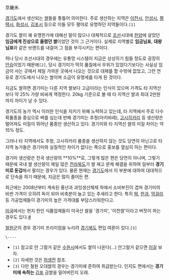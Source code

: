 京畿米.

[경기도](%EA%B2%BD%EA%B8%B0%EB%8F%84.md)에서 생산되는 [쌀](%EC%8C%80.md)들을 통틀어
의미한다. 주로 생산하는 지역은 [이천시](%EC%9D%B4%EC%B2%9C%EC%8B%9C.md),
[안성시](%EC%95%88%EC%84%B1%EC%8B%9C.md),
[평택시](%ED%8F%89%ED%83%9D%EC%8B%9C.md),
[화성시](%ED%99%94%EC%84%B1%EC%8B%9C.md),
[김포시](%EA%B9%80%ED%8F%AC%EC%8B%9C.md) 등으로 이들 모두 평야로 유명하던 지역들이다.`[1]`

경기도 쌀이 왜 유명한가에 대해선 말이 많으나 대체적으로 [조선](%EC%A1%B0%EC%84%A0.md)시대에
[한양](%ED%95%9C%EC%96%91.md)에 살았던 **임금에게 진상으로 올렸던 쌀**이었던 것이 그 근거이다. 실제로 지역별로
**임금님표**, **대왕님표**와 같은 브랜드를 내걸어 그 점을 부각시키는 편이다.

허나 당시 조선시대의 경우에는 유통망 시스템이 지금은 상상히기 힘들 정도로 굉장히
[안습](%EC%95%88%EC%8A%B5.md)이었기 때문에`[2]`, 당시 경기미가 딱히 품질에서 우위가 있었다기보다는 사실상
임금이 사는 곳에서 제일 가까운 곳에서 나오는 것으로 대체를 할 수밖에 없었고, 그런 연유로 경기도에서 나오는 쌀이며 소금이 유명세를 타게
된 것이다.

지금도 쌀하면 경기미는 다른 지역 쌀보다 고급이라는 인식이 있으며 가격도 타 지역산보다 약 25% 가량 비싸게 책정한다. 20kg 기준으로
볼 때 타 지역산 쌀과 최대 2만원까지 차이가 날 수 있다.

경기도의 농가 역시 이러한 인식을 지키기 위해 노력하고 있는데, 타 지역에서 주로 다수확품종을 중심으로 벼를 심는데 반해 경기미는
추청(아키바레), [고시히카리](%EA%B3%A0%EC%8B%9C%ED%9E%88%EC%B9%B4%EB%A6%AC.md) 등 생산량은
떨어져도 미질이 뛰어난 품종만 생산하고 있다. 경기미와 타 지역산 쌀의 미질 차이는 약 15% 정도.

그러나 타 지역에서도 추청, 고시히카리 품종을 생산하지 않는 것도 당연히 아닌고로 타 지역 농가들은 경기미와 실질적인 차이가 없다는 쪽으로
홍보를 열심히 하는 편이다.

경기미 생산량은 전국 생산량의 **10%**로, 그렇게 많은 편은 당연히 아니며, 그렇기 때문에 국내 쌀 생산량이 제일 많은
[전라북도](%EC%A0%84%EB%9D%BC%EB%B6%81%EB%8F%84.md)가 쌀 재고 문제 해결을 위하여 일부러 **경기미로
둔갑**해서 팔리는 경우가 있다. 물론 현재는 [경기도](%EA%B2%BD%EA%B8%B0%EB%8F%84.md)에서 이 부분에 대하여
대대적으로 단속을 하기 때문에, 지금은 많이 줄어든 편.

최근에는 2008년부터 계속된 풍년과 과잉생산체제 하에서 소비부진이 겹쳐 경기미의 비싼 가격이 오히려 독이 되어 비축분이 늘고 있는 추세라고
한다. 특히 [떡](%EB%96%A1.md), [한과](%ED%95%9C%EA%B3%BC.md),
[막걸리](%EB%A7%89%EA%B1%B8%EB%A6%AC.md) 등 가공업체들이 경기미의 높은 가격대를 부담스러워한다고.

[미국](%EB%AF%B8%EA%B5%AD.md)에서는 현지 한인 식품업체들이 미국산 쌀을 '경기미', '이천쌀'이라고 버젓이 파는
경우도 있다.[#](http://www.koreadaily.com/news/read.asp?art_id=992049)

[철원군](%EC%B2%A0%EC%9B%90%EA%B5%B0.md)의 경우 경기미 프리미엄을 누리려
[경기북도](%EA%B2%BD%EA%B8%B0%EB%B6%81%EB%8F%84.md) 편입 여론이 있다.`[3]`

`\----`

  * `[1]` 참고로 안 그럴거 같은 [수원시](%EC%88%98%EC%9B%90%EC%8B%9C.md)에서도 쌀이 나온다(...) 안그럴거 같으면 [이걸](http://dmaps.kr/mvjy) 보자.
  * `[2]` 자세한 것은 [허생전](%ED%97%88%EC%83%9D%EC%A0%84.md) 참조.
  * `[3]` 다만 철원 오대쌀의 경우는 경기미에 준하여 취급받는다. 인지도 면에서는 **경기미에 속하는** [김포](%EA%B9%80%ED%8F%AC%EC%8B%9C.md) 금쌀을 밀어버린지 오래.

